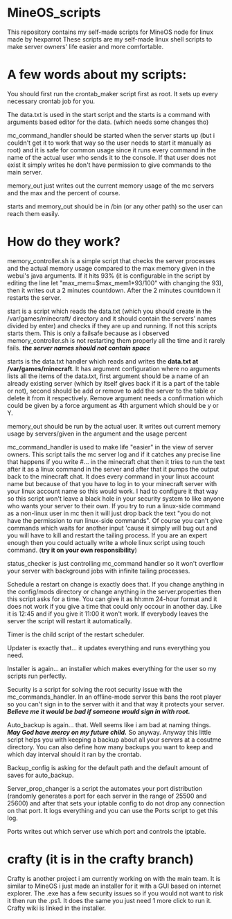 # MineOS_scripts
This repository contains my self-made scripts for MineOS node for linux made by hexparrot
These scripts are my self-made linux shell scripts to make server owners' life easier and more comfortable.
# A few words about my scripts:
  You should first run the crontab_maker script first as root. It sets up every necessary crontab job for you.

  The data.txt is used in the start script and the starts is a command with arguments based editor for the data. (which needs some changes tho)

  mc_command_handler should be started when the server starts up (but i couldn't get it to work that way so the user needs to start it manually as root) and it is safe for common usage since it runs every command in the name of the actual user who sends it to the console. If that user does not exist it simply writes he don't have permission to give commands to the main server.

  memory_out just writes out the current memory usage of the mc servers and the max and the percent of course.

  starts and memory_out should be in /bin (or any other path) so the user can reach them easily.
  
# How do they work?
memory_controller.sh is a simple script that checks the server processes and the actual memory usage compared to the max memory given in the webui's java arguments. If it hits 93% (it is configurable in the script by editing the line let "max_mem=$max_mem1*93/100" with changing the 93), then it writes out a 2 minutes countdown. After the 2 minutes countdown it restarts the server.

start is a script which reads the data.txt (which you should create in the /var/games/minecraft/ directory and it should contain the servers' names divided by enter) and checks if they are up and running. If not this scripts starts them. This is only a failsafe because as i observed memory_controller.sh is not restarting them properly all the time and it rarely fails. ***the server names should not contain space***

starts is the data.txt handler which reads and writes the **data.txt at /var/games/minecraft**. It has argument configuration where no arguments lists all the items of the data.txt, first argument should be a name of an already existing server (which by itself gives back if it is a part of the table or not), second should be add or remove to add the server to the table or delete it from it respectively. Remove argument needs a confirmation which could be given by a force argument as 4th argument which should be y or Y.

memory_out should be run by the actual user. It writes out current memory usage by servers/given in the argument and the usage percent

mc_command_handler is used to make life "easier" in the view of server owners. This script tails the mc server log and if it catches any precise line that happens if you write #... in the minecraft chat then it tries to run the text after it as a linux command in the server and after that it pumps the output back to the minecraft chat. It does every command in your linux account name but because of that you have to log in to your minecraft server with your linux account name so this would work. I had to configure it that way so this script won't leave a black hole in your security system to like anyone who wants your server to their own. If you try to run a linux-side command as a non-linux user in mc then it will just drop back the text "you do not have the permission to run linux-side commands". Of course you can't give commands which waits for another input 'cause it simply will bug out and you will have to kill and restart the tailing process. If you are an expert enough then you could actually write a whole linux script using touch command. (**try it on your own responsibility**)

status_checker is just controlling mc_command handler so it won't overflow your server with background jobs with infinite tailing processes.

Schedule a restart on change is exactly does that. If you change anything in the config/mods directory or change anything in the server.properties then this script asks for a time. You can give it as hh:mm 24-hour format and it does not work if you give a time that could only occour in another day. Like it is 12:45 and if you give it 11:00 it won't work. If everybody leaves the server the script will restart it automatically.

Timer is the child script of the restart scheduler.

Updater is exactly that... it updates everything and runs everything you need.

Installer is again... an installer which makes everything for the user so my scripts run perfectly.

Security is a script for solving the root security issue with the mc_commands_handler. In an offline-mode server this bans the root player so you can't sign in to the server with it and that way it protects your server. ***Believe me it would be bad if someone would sign in with root.***

Auto_backup is again... that. Well seems like i am bad at naming things. ***May God have mercy on my future child.*** So anyway. Anyway this little script helps you with keeping a backup about all your servers at a cosutme directory. You can also define how many backups you want to keep and which day interval should it ran by the crontab.

Backup_config is asking for the default path and the default amount of saves for auto_backup.

Server_prop_changer is a script the automates your port distribution (randomly generates a port for each server in the range of 25500 and 25600) and after that sets your iptable config to do not drop any connection on that port. It logs everything and you can use the Ports script to get this log.

Ports writes out which server use which port and controls the iptable.

# crafty (it is in the crafty branch)
Crafty is another project i am currently working on with the main team. It is similar to MineOS i just made an installer for it with a GUI based on internet explorer. The .exe has a few security issues so if you would not want to risk it then run the .ps1. It does the same you just need 1 more click to run it.
Crafty wiki is linked in the installer.
